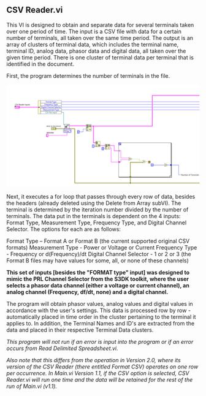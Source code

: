 ## CSV Reader.vi
This VI is designed to obtain and separate data for several terminals taken over one period of time. The input is a CSV file with data for
a certain number of terminals, all taken over the same time period. The output is an array of clusters of terminal data, which includes 
the terminal name, terminal ID, analog data, phasor data and digital data, all taken over the given time period. There is one cluster of
terminal data per terminal that is identified in the document.


First, the program determines the number of terminals in the file. 

![ScreenShot](https://github.com/ALSETLab/Ambient-Mode-Estimator/blob/master/pics/CSVReader_pic.png)


Next, it executes a for loop that passes through every row of data, besides the headers (already deleted using the Delete from Array subVI).
The terminal is determined by the iteration number divided by the number of terminals. The data put in the terminals is dependent on the 4
inputs: Format Type, Measurement Type, Frequency Type, and Digital Channel Selector. The options for each are as follows:

Format Type – Format A or Format B (the current supported original CSV formats)
Measurement Type - Power or Voltage or Current
Frequency Type - Frequency or d(Frequency)/dt
Digital Channel Selector - 1 or 2 or 3 (the Format B files may have values for some, all, or none of these channels)

**This set of inputs [besides the "FORMAT type" input] was designed to mimic the PRL Channel Selector from the S3DK toolkit, where the user 
selects a phasor data channel (either a voltage or current channel), an analog channel (Frequency, df/dt, none) and a digital channel.**

The program will obtain phasor values, analog values and digital values in accordance with the user's settings. This data is processed row 
by row - automatically placed in time order in the cluster pertaining to the terminal it applies to. In addition, the Terminal Names and 
ID's are extracted from the data and placed in their respective Terminal Data clusters.



*This program will not run if an error is input into the program or if an error occurs from Read Delimited Spreadsheet.vi.*

*Also note that this differs from the operation in Version 2.0, where its version of the CSV Reader (there entitled Format CSV) operates on one row per occurrence. In Main.vi Version 1.1, if the CSV option is selected, CSV Reader.vi will run one time and the data will be retained for the rest of the run of Main.vi (v1.1).*

